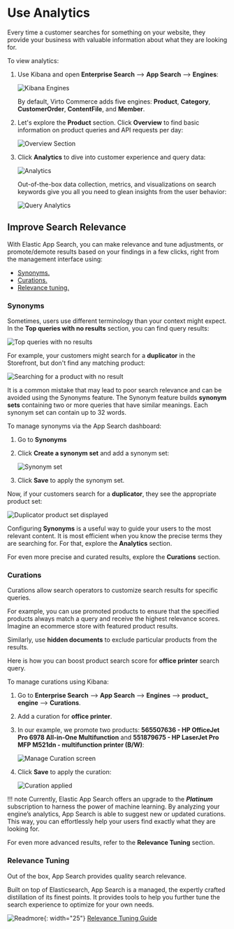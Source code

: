 # Use Analytics

Every time a customer searches for something on your website, they provide your business with valuable information about what they are looking for.

To view analytics:

1. Use Kibana and open  **Enterprise Search**  -->  **App Search**  -->  **Engines**:

	![Kibana Engines](media/kibana-engines.png)

	By default, Virto Commerce adds five engines: **Product**, **Category**, **CustomerOrder**, **ContentFile**, and **Member**.

1. Let's explore the **Product** section. Click **Overview** to find basic information on product queries and API requests per day:

	![Overview Section](media/overview-section.png)

1. Click **Analytics** to dive into customer experience and query data: 

	![Analytics](media/analytics.png)

	Out-of-the-box data collection, metrics, and visualizations on search keywords give you all you need to glean insights from the user behavior:

	![Query Analytics](media/query-analytics.png)

## Improve Search Relevance

With Elastic App Search, you can make relevance and tune adjustments, or promote/demote results based on your findings in a few clicks, right from the management interface using:

*  [Synonyms.](elastic-app-search-overview.md#synonyms)
*  [Curations.](elastic-app-search-overview.md#curations)
*  [Relevance tuning.](elastic-app-search-overview.md#relevance-tuning)

### Synonyms

Sometimes, users use different terminology than your context might expect. In the **Top queries with no results** section, you can find query results:

![Top queries with no results](media/top-queries-no-results.png)

For example, your customers might search for a **duplicator** in the Storefront, but don't find any matching product:

![Searching for a product with no result](media/searching-for-duplicator.png)

It is a common mistake that may lead to poor search relevance and can be avoided using the Synonyms feature. The Synonym feature builds  **synonym sets** containing two or more queries that have similar meanings. Each synonym set can contain up to 32 words. 

To manage synonyms via the App Search dashboard:

1. Go to **Synonyms**
1. Click  **Create a synonym set** and add a synonym set:

	![Synonym set](media/synonym-set.png)

1. Click **Save** to apply the synonym set.

Now, if your customers search for a **duplicator**, they see the appropriate product set:

![Duplicator product set displayed](media/duplicator-product-set.png)

Configuring  **Synonyms**  is a useful way to guide your users to the most relevant content. It is most efficient when you know the precise terms they are searching for. For that, explore the **Analytics** section.

For even more precise and curated results, explore the **Curations** section.

### Curations

Curations allow search operators to customize search results for specific queries.

For example, you can use promoted products to ensure that the specified products always match a query and receive the highest relevance scores. Imagine an ecommerce store with featured product results.

Similarly, use **hidden documents** to exclude particular products from the results.

Here is how you can boost product search score for **office printer** search query.

To manage curations using Kibana:

1. Go to  **Enterprise Search** --> **App Search** --> **Engines** --> **product_  engine** --> **Curations**.
1. Add a curation for **office printer**.
1. In our example, we promote two products: **565507636 - HP OfficeJet Pro 6978 All-in-One Multifunction** and **551879675 - HP LaserJet Pro MFP M521dn - multifunction printer (B/W)**:

	![Manage Curation screen](media/manage-curation-screen.png)

1. Click **Save** to apply the curation:

	![Curation applied](media/curation-applied.png)

!!! note
	Currently, Elastic App Search offers an upgrade to the ***Platinum*** subscription to harness the power of machine learning. By analyzing your engine’s analytics, App Search is able to suggest new or updated curations. This way, you can effortlessly help your users find exactly what they are looking for.

For even more advanced results, refer to the **Relevance Tuning** section.

### Relevance Tuning

Out of the box, App Search provides quality search relevance.

Built on top of Elasticsearch, App Search is a managed, the expertly crafted distillation of its finest points. It provides tools to help you further tune the search experience to optimize for your own needs.

![Readmore](media/readmore.png){: width="25"} [Relevance Tuning Guide](https://www.elastic.co/guide/en/app-search/8.3/relevance-tuning-guide.html)
